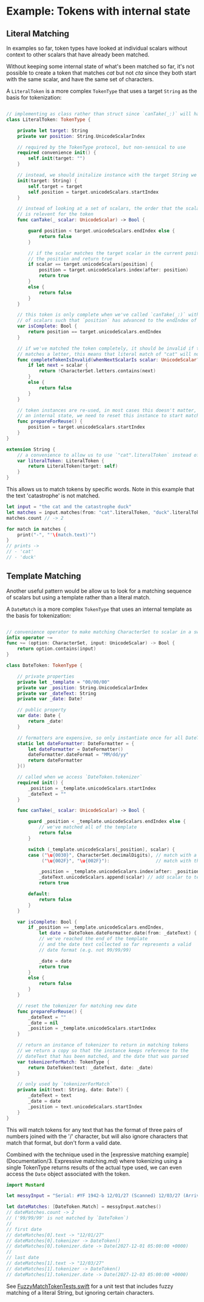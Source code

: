 # Example: Tokens with internal state

## Literal Matching

In examples so far, token types have looked at individual scalars without context to other scalars that have already been matched.

Without keeping some internal state of what's been matched so far, it's not possible to create a token that matches *cat* but not *cta* since they both start with the same scalar, and have the same set of characters.

A `LiteralToken` is a more complex `TokenType` that uses a target `String` as the basis for tokenization:

````Swift

// implementing as class rather than struct since `canTake(_:)` will have mutating effect.
class LiteralToken: TokenType {

    private let target: String
    private var position: String.UnicodeScalarIndex

    // required by the TokenType protocol, but non-sensical to use
    required convenience init() {
        self.init(target: "")
    }

    // instead, we should initalize instance with the target String we're looking for
    init(target: String) {
        self.target = target
        self.position = target.unicodeScalars.startIndex
    }

    // instead of looking at a set of scalars, the order that the scalar occurs
    // is relevent for the token
    func canTake(_ scalar: UnicodeScalar) -> Bool {

        guard position < target.unicodeScalars.endIndex else {
            return false
        }

        // if the scalar matches the target scalar in the current position, then advance
        // the position and return true
        if scalar == target.unicodeScalars[position] {
            position = target.unicodeScalars.index(after: position)
            return true
        }
        else {
            return false
        }
    }

    // this token is only complete when we've called `canTake(_:)` with the correct sequence
    // of scalars such that `position` has advanced to the endIndex of the target
    var isComplete: Bool {
        return position == target.unicodeScalars.endIndex
    }

    // if we've matched the token completely, it should be invalid if the next scalar
    // matches a letter, this means that literal match of "cat" will not match "catastrophe"
    func completeTokenIsInvalid(whenNextScalarIs scalar: UnicodeScalar?) -> Bool {
        if let next = scalar {
            return !CharacterSet.letters.contains(next)
        }
        else {
            return false
        }
    }

    // token instances are re-used, in most cases this doesn't matter, but because we keep
    // an internal state, we need to reset this instance to start matching again
    func prepareForReuse() {
        position = target.unicodeScalars.startIndex
    }
}

extension String {
    // a convenience to allow us to use `"cat".literalToken` instead of `LiteralToken("cat")`
    var literalToken: LiteralToken {
        return LiteralToken(target: self)
    }
}
````

This allows us to match tokens by specific words. Note in this example that the text 'catastrophe' is not matched.

````Swift
let input = "the cat and the catastrophe duck"
let matches = input.matches(from: "cat".literalToken, "duck".literalToken)
matches.count // -> 2

for match in matches {
    print("-", "'\(match.text)'")
}
// prints ->
// - 'cat'
// - 'duck'

````

## Template Matching

Another useful pattern would be allow us to look for a matching sequence of scalars but using a template rather than a literal match.

A `DateMatch` is a more complex `TokenType` that uses an internal template as the basis for tokenization:

````Swift

// convenience operator to make matching CharacterSet to scalar in a switch statement
infix operator ~=
func ~= (option: CharacterSet, input: UnicodeScalar) -> Bool {
    return option.contains(input)
}

class DateToken: TokenType {

    // private properties
    private let _template = "00/00/00"
    private var _position: String.UnicodeScalarIndex
    private var _dateText: String
    private var _date: Date?

    // public property
    var date: Date {
        return _date!
    }

    // formatters are expensive, so only instantiate once for all DateTokens
    static let dateFormatter: DateFormatter = {
        let dateFormatter = DateFormatter()
        dateFormatter.dateFormat = "MM/dd/yy"
        return dateFormatter
    }()

    // called when we access `DateToken.tokenizer`
    required init() {
        _position = _template.unicodeScalars.startIndex
        _dateText = ""
    }

    func canTake(_ scalar: UnicodeScalar) -> Bool {

        guard _position < _template.unicodeScalars.endIndex else {
            // we've matched all of the template
            return false
        }

        switch (_template.unicodeScalars[_position], scalar) {
        case ("\u{0030}", CharacterSet.decimalDigits), // match with a decimal digit
             ("\u{002F}", "\u{002F}"):                 // match with the '/' character

            _position = _template.unicodeScalars.index(after: _position) // increment the template position
            _dateText.unicodeScalars.append(scalar) // add scalar to text matched so far
            return true

        default:
            return false
        }
    }

    var isComplete: Bool {
        if _position == _template.unicodeScalars.endIndex,
            let date = DateToken.dateFormatter.date(from: _dateText) {
            // we've reached the end of the template
            // and the date text collected so far represents a valid
            // date format (e.g. not 99/99/99)

            _date = date
            return true
        }
        else {
            return false
        }
    }

    // reset the tokenizer for matching new date
    func prepareForReuse() {
        _dateText = ""
        _date = nil
        _position = _template.unicodeScalars.startIndex
    }

    // return an instance of tokenizer to return in matching tokens
    // we return a copy so that the instance keeps reference to the
    // dateText that has been matched, and the date that was parsed
    var tokenizerForMatch: TokenType {
        return DateToken(text: _dateText, date: _date)
    }

    // only used by `tokenizerForMatch`
    private init(text: String, date: Date?) {
        _dateText = text
        _date = date
        _position = text.unicodeScalars.startIndex
    }
}
````

This will match tokens for any text that has the format of three pairs of numbers joined with the '/' character, but will also ignore characters that match that format, but don't form a valid date.

Combined with the technique used in the [expressive matching example](Documentation/3. Expressive matching.md) where tokenizing using a single TokenType returns results of the actual type used, we can even access the `Date` object associated with the token.

````Swift
import Mustard

let messyInput = "Serial: #YF 1942-b 12/01/27 (Scanned) 12/03/27 (Arrived) ref: 99/99/99"

let dateMatches: [DateToken.Match] = messyInput.matches()
// dateMatches.count -> 2
// ('99/99/99' is not matched by `DateToken`)
//
// first date
// dateMatches[0].text -> "12/01/27"
// dateMatches[0].tokenizer -> DateToken()
// dateMatches[0].tokenizer.date -> Date(2027-12-01 05:00:00 +0000)
//
// last date
// dateMatches[1].text -> "12/03/27"
// dateMatches[1].tokenizer -> DateToken()
// dateMatches[1].tokenizer.date -> Date(2027-12-03 05:00:00 +0000)
````

See [FuzzyMatchTokenTests.swift](/Mustard/MustardTests/FuzzyMatchTokenTests.swift) for a unit test that includes fuzzy matching of a literal String, but ignoring certain characters.
